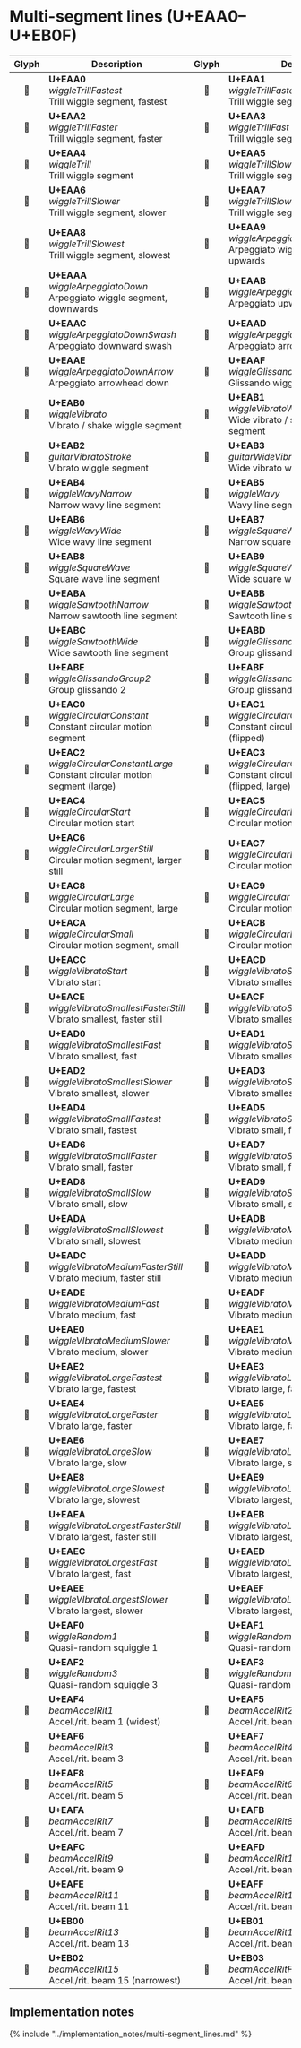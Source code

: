 Multi-segment lines (U+EAA0–U+EB0F)
===================================

| **Glyph** | **Description** | **Glyph** | **Description**
| :-------: | --------------- | :-------: | ---------------
|<span class="bravura_large">&#xeaa0;</span> | **U+EAA0**<br/>*wiggleTrillFastest*<br/>Trill wiggle segment, fastest | <span class="bravura_large">&#xeaa1;</span> | **U+EAA1**<br/>*wiggleTrillFasterStill*<br/>Trill wiggle segment, faster still
|<span class="bravura_large">&#xeaa2;</span> | **U+EAA2**<br/>*wiggleTrillFaster*<br/>Trill wiggle segment, faster | <span class="bravura_large">&#xeaa3;</span> | **U+EAA3**<br/>*wiggleTrillFast*<br/>Trill wiggle segment, fast
|<span class="bravura_large">&#xeaa4;</span> | **U+EAA4**<br/>*wiggleTrill*<br/>Trill wiggle segment | <span class="bravura_large">&#xeaa5;</span> | **U+EAA5**<br/>*wiggleTrillSlow*<br/>Trill wiggle segment, slow
|<span class="bravura_large">&#xeaa6;</span> | **U+EAA6**<br/>*wiggleTrillSlower*<br/>Trill wiggle segment, slower | <span class="bravura_large">&#xeaa7;</span> | **U+EAA7**<br/>*wiggleTrillSlowerStill*<br/>Trill wiggle segment, slower still
|<span class="bravura_large">&#xeaa8;</span> | **U+EAA8**<br/>*wiggleTrillSlowest*<br/>Trill wiggle segment, slowest | <span class="bravura_large">&#xeaa9;</span> | **U+EAA9**<br/>*wiggleArpeggiatoUp*<br/>Arpeggiato wiggle segment, upwards
|<span class="bravura_large">&#xeaaa;</span> | **U+EAAA**<br/>*wiggleArpeggiatoDown*<br/>Arpeggiato wiggle segment, downwards | <span class="bravura_large">&#xeaab;</span> | **U+EAAB**<br/>*wiggleArpeggiatoUpSwash*<br/>Arpeggiato upward swash
|<span class="bravura_large">&#xeaac;</span> | **U+EAAC**<br/>*wiggleArpeggiatoDownSwash*<br/>Arpeggiato downward swash | <span class="bravura_large">&#xeaad;</span> | **U+EAAD**<br/>*wiggleArpeggiatoUpArrow*<br/>Arpeggiato arrowhead up
|<span class="bravura_large">&#xeaae;</span> | **U+EAAE**<br/>*wiggleArpeggiatoDownArrow*<br/>Arpeggiato arrowhead down | <span class="bravura_large">&#xeaaf;</span> | **U+EAAF**<br/>*wiggleGlissando*<br/>Glissando wiggle segment
|<span class="bravura_large">&#xeab0;</span> | **U+EAB0**<br/>*wiggleVibrato*<br/>Vibrato / shake wiggle segment | <span class="bravura_large">&#xeab1;</span> | **U+EAB1**<br/>*wiggleVibratoWide*<br/>Wide vibrato / shake wiggle segment
|<span class="bravura_large">&#xeab2;</span> | **U+EAB2**<br/>*guitarVibratoStroke*<br/>Vibrato wiggle segment | <span class="bravura_large">&#xeab3;</span> | **U+EAB3**<br/>*guitarWideVibratoStroke*<br/>Wide vibrato wiggle segment
|<span class="bravura_large">&#xeab4;</span> | **U+EAB4**<br/>*wiggleWavyNarrow*<br/>Narrow wavy line segment | <span class="bravura_large">&#xeab5;</span> | **U+EAB5**<br/>*wiggleWavy*<br/>Wavy line segment
|<span class="bravura_large">&#xeab6;</span> | **U+EAB6**<br/>*wiggleWavyWide*<br/>Wide wavy line segment | <span class="bravura_large">&#xeab7;</span> | **U+EAB7**<br/>*wiggleSquareWaveNarrow*<br/>Narrow square wave line segment
|<span class="bravura_large">&#xeab8;</span> | **U+EAB8**<br/>*wiggleSquareWave*<br/>Square wave line segment | <span class="bravura_large">&#xeab9;</span> | **U+EAB9**<br/>*wiggleSquareWaveWide*<br/>Wide square wave line segment
|<span class="bravura_large">&#xeaba;</span> | **U+EABA**<br/>*wiggleSawtoothNarrow*<br/>Narrow sawtooth line segment | <span class="bravura_large">&#xeabb;</span> | **U+EABB**<br/>*wiggleSawtooth*<br/>Sawtooth line segment
|<span class="bravura_large">&#xeabc;</span> | **U+EABC**<br/>*wiggleSawtoothWide*<br/>Wide sawtooth line segment | <span class="bravura_large">&#xeabd;</span> | **U+EABD**<br/>*wiggleGlissandoGroup1*<br/>Group glissando 1
|<span class="bravura_large">&#xeabe;</span> | **U+EABE**<br/>*wiggleGlissandoGroup2*<br/>Group glissando 2 | <span class="bravura_large">&#xeabf;</span> | **U+EABF**<br/>*wiggleGlissandoGroup3*<br/>Group glissando 3
|<span class="bravura_large">&#xeac0;</span> | **U+EAC0**<br/>*wiggleCircularConstant*<br/>Constant circular motion segment | <span class="bravura_large">&#xeac1;</span> | **U+EAC1**<br/>*wiggleCircularConstantFlipped*<br/>Constant circular motion segment (flipped)
|<span class="bravura_large">&#xeac2;</span> | **U+EAC2**<br/>*wiggleCircularConstantLarge*<br/>Constant circular motion segment (large) | <span class="bravura_large">&#xeac3;</span> | **U+EAC3**<br/>*wiggleCircularConstantFlippedLarge*<br/>Constant circular motion segment (flipped, large)
|<span class="bravura_large">&#xeac4;</span> | **U+EAC4**<br/>*wiggleCircularStart*<br/>Circular motion start | <span class="bravura_large">&#xeac5;</span> | **U+EAC5**<br/>*wiggleCircularLargest*<br/>Circular motion segment, largest
|<span class="bravura_large">&#xeac6;</span> | **U+EAC6**<br/>*wiggleCircularLargerStill*<br/>Circular motion segment, larger still | <span class="bravura_large">&#xeac7;</span> | **U+EAC7**<br/>*wiggleCircularLarger*<br/>Circular motion segment, larger
|<span class="bravura_large">&#xeac8;</span> | **U+EAC8**<br/>*wiggleCircularLarge*<br/>Circular motion segment, large | <span class="bravura_large">&#xeac9;</span> | **U+EAC9**<br/>*wiggleCircular*<br/>Circular motion segment
|<span class="bravura_large">&#xeaca;</span> | **U+EACA**<br/>*wiggleCircularSmall*<br/>Circular motion segment, small | <span class="bravura_large">&#xeacb;</span> | **U+EACB**<br/>*wiggleCircularEnd*<br/>Circular motion end
|<span class="bravura_large">&#xeacc;</span> | **U+EACC**<br/>*wiggleVibratoStart*<br/>Vibrato start | <span class="bravura_large">&#xeacd;</span> | **U+EACD**<br/>*wiggleVibratoSmallestFastest*<br/>Vibrato smallest, fastest
|<span class="bravura_large">&#xeace;</span> | **U+EACE**<br/>*wiggleVibratoSmallestFasterStill*<br/>Vibrato smallest, faster still | <span class="bravura_large">&#xeacf;</span> | **U+EACF**<br/>*wiggleVibratoSmallestFaster*<br/>Vibrato smallest, faster
|<span class="bravura_large">&#xead0;</span> | **U+EAD0**<br/>*wiggleVibratoSmallestFast*<br/>Vibrato smallest, fast | <span class="bravura_large">&#xead1;</span> | **U+EAD1**<br/>*wiggleVibratoSmallestSlow*<br/>Vibrato smallest, slow
|<span class="bravura_large">&#xead2;</span> | **U+EAD2**<br/>*wiggleVibratoSmallestSlower*<br/>Vibrato smallest, slower | <span class="bravura_large">&#xead3;</span> | **U+EAD3**<br/>*wiggleVibratoSmallestSlowest*<br/>Vibrato smallest, slowest
|<span class="bravura_large">&#xead4;</span> | **U+EAD4**<br/>*wiggleVibratoSmallFastest*<br/>Vibrato small, fastest | <span class="bravura_large">&#xead5;</span> | **U+EAD5**<br/>*wiggleVibratoSmallFasterStill*<br/>Vibrato small, faster still
|<span class="bravura_large">&#xead6;</span> | **U+EAD6**<br/>*wiggleVibratoSmallFaster*<br/>Vibrato small, faster | <span class="bravura_large">&#xead7;</span> | **U+EAD7**<br/>*wiggleVibratoSmallFast*<br/>Vibrato small, fast
|<span class="bravura_large">&#xead8;</span> | **U+EAD8**<br/>*wiggleVibratoSmallSlow*<br/>Vibrato small, slow | <span class="bravura_large">&#xead9;</span> | **U+EAD9**<br/>*wiggleVibratoSmallSlower*<br/>Vibrato small, slower
|<span class="bravura_large">&#xeada;</span> | **U+EADA**<br/>*wiggleVibratoSmallSlowest*<br/>Vibrato small, slowest | <span class="bravura_large">&#xeadb;</span> | **U+EADB**<br/>*wiggleVibratoMediumFastest*<br/>Vibrato medium, fastest
|<span class="bravura_large">&#xeadc;</span> | **U+EADC**<br/>*wiggleVibratoMediumFasterStill*<br/>Vibrato medium, faster still | <span class="bravura_large">&#xeadd;</span> | **U+EADD**<br/>*wiggleVibratoMediumFaster*<br/>Vibrato medium, faster
|<span class="bravura_large">&#xeade;</span> | **U+EADE**<br/>*wiggleVibratoMediumFast*<br/>Vibrato medium, fast | <span class="bravura_large">&#xeadf;</span> | **U+EADF**<br/>*wiggleVibratoMediumSlow*<br/>Vibrato medium, slow
|<span class="bravura_large">&#xeae0;</span> | **U+EAE0**<br/>*wiggleVIbratoMediumSlower*<br/>Vibrato medium, slower | <span class="bravura_large">&#xeae1;</span> | **U+EAE1**<br/>*wiggleVibratoMediumSlowest*<br/>Vibrato medium, slowest
|<span class="bravura_large">&#xeae2;</span> | **U+EAE2**<br/>*wiggleVibratoLargeFastest*<br/>Vibrato large, fastest | <span class="bravura_large">&#xeae3;</span> | **U+EAE3**<br/>*wiggleVibratoLargeFasterStill*<br/>Vibrato large, faster still
|<span class="bravura_large">&#xeae4;</span> | **U+EAE4**<br/>*wiggleVibratoLargeFaster*<br/>Vibrato large, faster | <span class="bravura_large">&#xeae5;</span> | **U+EAE5**<br/>*wiggleVibratoLargeFast*<br/>Vibrato large, fast
|<span class="bravura_large">&#xeae6;</span> | **U+EAE6**<br/>*wiggleVibratoLargeSlow*<br/>Vibrato large, slow | <span class="bravura_large">&#xeae7;</span> | **U+EAE7**<br/>*wiggleVibratoLargeSlower*<br/>Vibrato large, slower
|<span class="bravura_large">&#xeae8;</span> | **U+EAE8**<br/>*wiggleVibratoLargeSlowest*<br/>Vibrato large, slowest | <span class="bravura_large">&#xeae9;</span> | **U+EAE9**<br/>*wiggleVibratoLargestFastest*<br/>Vibrato largest, fastest
|<span class="bravura_large">&#xeaea;</span> | **U+EAEA**<br/>*wiggleVibratoLargestFasterStill*<br/>Vibrato largest, faster still | <span class="bravura_large">&#xeaeb;</span> | **U+EAEB**<br/>*wiggleVibratoLargestFaster*<br/>Vibrato largest, faster
|<span class="bravura_large">&#xeaec;</span> | **U+EAEC**<br/>*wiggleVibratoLargestFast*<br/>Vibrato largest, fast | <span class="bravura_large">&#xeaed;</span> | **U+EAED**<br/>*wiggleVibratoLargestSlow*<br/>Vibrato largest, slow
|<span class="bravura_large">&#xeaee;</span> | **U+EAEE**<br/>*wiggleVIbratoLargestSlower*<br/>Vibrato largest, slower | <span class="bravura_large">&#xeaef;</span> | **U+EAEF**<br/>*wiggleVibratoLargestSlowest*<br/>Vibrato largest, slowest
|<span class="bravura_large">&#xeaf0;</span> | **U+EAF0**<br/>*wiggleRandom1*<br/>Quasi-random squiggle 1 | <span class="bravura_large">&#xeaf1;</span> | **U+EAF1**<br/>*wiggleRandom2*<br/>Quasi-random squiggle 2
|<span class="bravura_large">&#xeaf2;</span> | **U+EAF2**<br/>*wiggleRandom3*<br/>Quasi-random squiggle 3 | <span class="bravura_large">&#xeaf3;</span> | **U+EAF3**<br/>*wiggleRandom4*<br/>Quasi-random squiggle 4
|<span class="bravura_large">&#xeaf4;</span> | **U+EAF4**<br/>*beamAccelRit1*<br/>Accel./rit. beam 1 (widest) | <span class="bravura_large">&#xeaf5;</span> | **U+EAF5**<br/>*beamAccelRit2*<br/>Accel./rit. beam 2
|<span class="bravura_large">&#xeaf6;</span> | **U+EAF6**<br/>*beamAccelRit3*<br/>Accel./rit. beam 3 | <span class="bravura_large">&#xeaf7;</span> | **U+EAF7**<br/>*beamAccelRit4*<br/>Accel./rit. beam 4
|<span class="bravura_large">&#xeaf8;</span> | **U+EAF8**<br/>*beamAccelRit5*<br/>Accel./rit. beam 5 | <span class="bravura_large">&#xeaf9;</span> | **U+EAF9**<br/>*beamAccelRit6*<br/>Accel./rit. beam 6
|<span class="bravura_large">&#xeafa;</span> | **U+EAFA**<br/>*beamAccelRit7*<br/>Accel./rit. beam 7 | <span class="bravura_large">&#xeafb;</span> | **U+EAFB**<br/>*beamAccelRit8*<br/>Accel./rit. beam 8
|<span class="bravura_large">&#xeafc;</span> | **U+EAFC**<br/>*beamAccelRit9*<br/>Accel./rit. beam 9 | <span class="bravura_large">&#xeafd;</span> | **U+EAFD**<br/>*beamAccelRit10*<br/>Accel./rit. beam 10
|<span class="bravura_large">&#xeafe;</span> | **U+EAFE**<br/>*beamAccelRit11*<br/>Accel./rit. beam 11 | <span class="bravura_large">&#xeaff;</span> | **U+EAFF**<br/>*beamAccelRit12*<br/>Accel./rit. beam 12
|<span class="bravura_large">&#xeb00;</span> | **U+EB00**<br/>*beamAccelRit13*<br/>Accel./rit. beam 13 | <span class="bravura_large">&#xeb01;</span> | **U+EB01**<br/>*beamAccelRit14*<br/>Accel./rit. beam 14
|<span class="bravura_large">&#xeb02;</span> | **U+EB02**<br/>*beamAccelRit15*<br/>Accel./rit. beam 15 (narrowest) | <span class="bravura_large">&#xeb03;</span> | **U+EB03**<br/>*beamAccelRitFinal*<br/>Accel./rit. beam terminating line

Implementation notes
---------------------

{% include "../implementation_notes/multi-segment_lines.md" %}